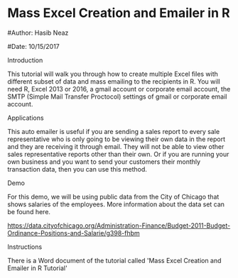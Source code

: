 # Mass Excel Creation and Emailer in R

#Author: Hasib Neaz

#Date: 10/15/2017

Introduction

This tutorial will walk you through how to create multiple Excel files with different subset of data and 
mass emailing to the recipients in R. You will need R, Excel 2013 or 2016, a gmail account or corporate 
email account, the SMTP (Simple Mail Transfer Proctocol) settings of gmail or corporate email account.

Applications

This auto emailer is useful if you are sending a sales report to every sale representative who is only going 
to be viewing their own data in the report and they are receiving it through email. They will not be able to 
view other sales representative reports other than their own. Or if you are running your own business and 
you want to send your customers their monthly transaction data, then you can use this method.

Demo

For this demo, we will be using public data from the City of Chicago that shows salaries of the employees.
More information about the data set can be found here.

https://data.cityofchicago.org/Administration-Finance/Budget-2011-Budget-Ordinance-Positions-and-Salarie/g398-fhbm

Instructions

There is a Word document of the tutorial called 'Mass Excel Creation and Emailer in R Tutorial'


